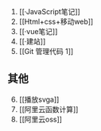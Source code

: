 1. [[·JavaScript笔记]]
2. [[Html+css+移动web]]
3. [[·vue笔记]]
4. [[·建站]]
5. [[Git 管理代码 1]]

## 其他
6. [[播放svga]]
7. [[阿里云函数计算]]
8. [[阿里云oss]]